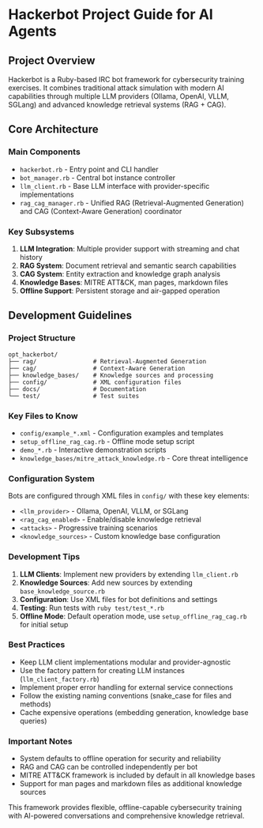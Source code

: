 # Hackerbot Project Guide for AI Agents

## Project Overview

Hackerbot is a Ruby-based IRC bot framework for cybersecurity training exercises. It combines traditional attack simulation with modern AI capabilities through multiple LLM providers (Ollama, OpenAI, VLLM, SGLang) and advanced knowledge retrieval systems (RAG + CAG).

## Core Architecture

### Main Components
- `hackerbot.rb` - Entry point and CLI handler
- `bot_manager.rb` - Central bot instance controller
- `llm_client.rb` - Base LLM interface with provider-specific implementations
- `rag_cag_manager.rb` - Unified RAG (Retrieval-Augmented Generation) and CAG (Context-Aware Generation) coordinator

### Key Subsystems
1. **LLM Integration**: Multiple provider support with streaming and chat history
2. **RAG System**: Document retrieval and semantic search capabilities
3. **CAG System**: Entity extraction and knowledge graph analysis
4. **Knowledge Bases**: MITRE ATT&CK, man pages, markdown files
5. **Offline Support**: Persistent storage and air-gapped operation

## Development Guidelines

### Project Structure
```
opt_hackerbot/
├── rag/                # Retrieval-Augmented Generation
├── cag/                # Context-Aware Generation
├── knowledge_bases/    # Knowledge sources and processing
├── config/             # XML configuration files
├── docs/               # Documentation
└── test/               # Test suites
```

### Key Files to Know
- `config/example_*.xml` - Configuration examples and templates
- `setup_offline_rag_cag.rb` - Offline mode setup script
- `demo_*.rb` - Interactive demonstration scripts
- `knowledge_bases/mitre_attack_knowledge.rb` - Core threat intelligence

### Configuration System
Bots are configured through XML files in `config/` with these key elements:
- `<llm_provider>` - Ollama, OpenAI, VLLM, or SGLang
- `<rag_cag_enabled>` - Enable/disable knowledge retrieval
- `<attacks>` - Progressive training scenarios
- `<knowledge_sources>` - Custom knowledge base configuration

### Development Tips
1. **LLM Clients**: Implement new providers by extending `llm_client.rb`
2. **Knowledge Sources**: Add new sources by extending `base_knowledge_source.rb`
3. **Configuration**: Use XML files for bot definitions and settings
4. **Testing**: Run tests with `ruby test/test_*.rb`
5. **Offline Mode**: Default operation mode, use `setup_offline_rag_cag.rb` for initial setup

### Best Practices
- Keep LLM client implementations modular and provider-agnostic
- Use the factory pattern for creating LLM instances (`llm_client_factory.rb`)
- Implement proper error handling for external service connections
- Follow the existing naming conventions (snake_case for files and methods)
- Cache expensive operations (embedding generation, knowledge base queries)

### Important Notes
- System defaults to offline operation for security and reliability
- RAG and CAG can be controlled independently per bot
- MITRE ATT&CK framework is included by default in all knowledge bases
- Support for man pages and markdown files as additional knowledge sources

This framework provides flexible, offline-capable cybersecurity training with AI-powered conversations and comprehensive knowledge retrieval.
